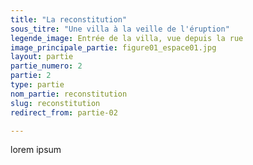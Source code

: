 ```yaml
---
title: "La reconstitution"
sous_titre: "Une villa à la veille de l'éruption"
legende_image: Entrée de la villa, vue depuis la rue
image_principale_partie: figure01_espace01.jpg
layout: partie
partie_numero: 2
partie: 2
type: partie
nom_partie: reconstitution
slug: reconstitution
redirect_from: partie-02

---
```

lorem ipsum